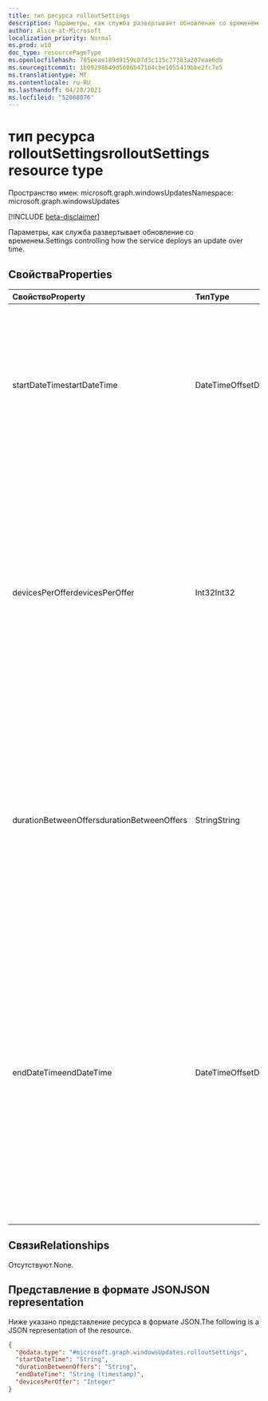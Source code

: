 ```yaml
---
title: тип ресурса rolloutSettings
description: Параметры, как служба развертывает обновление со временем.
author: Alice-at-Microsoft
localization_priority: Normal
ms.prod: w10
doc_type: resourcePageType
ms.openlocfilehash: 705eeae189d9159c07d3c115c77383a207eae6db
ms.sourcegitcommit: 1b09298649d5606b471b4cbe1055419bbe2fc7e5
ms.translationtype: MT
ms.contentlocale: ru-RU
ms.lasthandoff: 04/28/2021
ms.locfileid: "52068076"
---
```

# <a name="rolloutsettings-resource-type"></a><span data-ttu-id="3d3b5-103">тип ресурса rolloutSettings</span><span class="sxs-lookup"><span data-stu-id="3d3b5-103">rolloutSettings resource type</span></span>

<span data-ttu-id="3d3b5-104">Пространство имен: microsoft.graph.windowsUpdates</span><span class="sxs-lookup"><span data-stu-id="3d3b5-104">Namespace: microsoft.graph.windowsUpdates</span></span>

[!INCLUDE [beta-disclaimer](../../includes/beta-disclaimer.md)]

<span data-ttu-id="3d3b5-105">Параметры, как служба развертывает обновление со временем.</span><span class="sxs-lookup"><span data-stu-id="3d3b5-105">Settings controlling how the service deploys an update over time.</span></span>

## <a name="properties"></a><span data-ttu-id="3d3b5-106">Свойства</span><span class="sxs-lookup"><span data-stu-id="3d3b5-106">Properties</span></span>
|<span data-ttu-id="3d3b5-107">Свойство</span><span class="sxs-lookup"><span data-stu-id="3d3b5-107">Property</span></span>|<span data-ttu-id="3d3b5-108">Тип</span><span class="sxs-lookup"><span data-stu-id="3d3b5-108">Type</span></span>|<span data-ttu-id="3d3b5-109">Описание</span><span class="sxs-lookup"><span data-stu-id="3d3b5-109">Description</span></span>|
|:---|:---|:---|
|<span data-ttu-id="3d3b5-110">startDateTime</span><span class="sxs-lookup"><span data-stu-id="3d3b5-110">startDateTime</span></span>|<span data-ttu-id="3d3b5-111">DateTimeOffset</span><span class="sxs-lookup"><span data-stu-id="3d3b5-111">DateTimeOffset</span></span>|<span data-ttu-id="3d3b5-112">Дата, с которой устройства в развертывании начинают получать обновление.</span><span class="sxs-lookup"><span data-stu-id="3d3b5-112">Date on which devices in the deployment start receiving the update.</span></span> <span data-ttu-id="3d3b5-113">Если не установлено, развертывание начинается сразу после назначения устройств.</span><span class="sxs-lookup"><span data-stu-id="3d3b5-113">When not set, the deployment starts as soon as devices are assigned.</span></span>|
|<span data-ttu-id="3d3b5-114">devicesPerOffer</span><span class="sxs-lookup"><span data-stu-id="3d3b5-114">devicesPerOffer</span></span>|<span data-ttu-id="3d3b5-115">Int32</span><span class="sxs-lookup"><span data-stu-id="3d3b5-115">Int32</span></span>| <span data-ttu-id="3d3b5-116">Указывает количество устройств, предлагаемых одновременно.</span><span class="sxs-lookup"><span data-stu-id="3d3b5-116">Specifies the number of devices that are offered at the same time.</span></span> <span data-ttu-id="3d3b5-117">Не влияет при **наборе endDateTime.**</span><span class="sxs-lookup"><span data-stu-id="3d3b5-117">Has no effect when **endDateTime** is set.</span></span> <span data-ttu-id="3d3b5-118">Если **endDateTime и** **devicesPerOffer** не настроены, все устройства в развертывании одновременно предлагают контент.</span><span class="sxs-lookup"><span data-stu-id="3d3b5-118">When **endDateTime** and **devicesPerOffer** are both not set, all devices in the deployment are offered content at the same time.</span></span>|
|<span data-ttu-id="3d3b5-119">durationBetweenOffers</span><span class="sxs-lookup"><span data-stu-id="3d3b5-119">durationBetweenOffers</span></span>|<span data-ttu-id="3d3b5-120">String</span><span class="sxs-lookup"><span data-stu-id="3d3b5-120">String</span></span>|<span data-ttu-id="3d3b5-121">Указывает продолжительность между каждым набором устройств, которые предлагают обновление.</span><span class="sxs-lookup"><span data-stu-id="3d3b5-121">Specifies duration between each set of devices being offered the update.</span></span> <span data-ttu-id="3d3b5-122">Оказывает влияние при определении **endDateTime** или **devicesPerOffer.**</span><span class="sxs-lookup"><span data-stu-id="3d3b5-122">Has an effect when **endDateTime** or **devicesPerOffer** are defined.</span></span> <span data-ttu-id="3d3b5-123">Значение по умолчанию `P1D` (1 день).</span><span class="sxs-lookup"><span data-stu-id="3d3b5-123">Default value is `P1D` (1 day).</span></span>|
|<span data-ttu-id="3d3b5-124">endDateTime</span><span class="sxs-lookup"><span data-stu-id="3d3b5-124">endDateTime</span></span>|<span data-ttu-id="3d3b5-125">DateTimeOffset</span><span class="sxs-lookup"><span data-stu-id="3d3b5-125">DateTimeOffset</span></span>|<span data-ttu-id="3d3b5-126">Указывает дату, до которой всем устройствам в развертывании предлагается обновление.</span><span class="sxs-lookup"><span data-stu-id="3d3b5-126">Specifies the date before which all devices currently in the deployment are offered the update.</span></span> <span data-ttu-id="3d3b5-127">Устройства, добавленные после этой даты, предлагаются немедленно.</span><span class="sxs-lookup"><span data-stu-id="3d3b5-127">Devices added after this date are offered immediately.</span></span> <span data-ttu-id="3d3b5-128">Если **endDateTime и** **devicesPerOffer** не настроены, все устройства в развертывании одновременно предлагают контент.</span><span class="sxs-lookup"><span data-stu-id="3d3b5-128">When **endDateTime** and **devicesPerOffer** are both not set, all devices in the deployment are offered content at the same time.</span></span>|

## <a name="relationships"></a><span data-ttu-id="3d3b5-129">Связи</span><span class="sxs-lookup"><span data-stu-id="3d3b5-129">Relationships</span></span>
<span data-ttu-id="3d3b5-130">Отсутствуют.</span><span class="sxs-lookup"><span data-stu-id="3d3b5-130">None.</span></span>

## <a name="json-representation"></a><span data-ttu-id="3d3b5-131">Представление в формате JSON</span><span class="sxs-lookup"><span data-stu-id="3d3b5-131">JSON representation</span></span>
<span data-ttu-id="3d3b5-132">Ниже указано представление ресурса в формате JSON.</span><span class="sxs-lookup"><span data-stu-id="3d3b5-132">The following is a JSON representation of the resource.</span></span>
<!-- {
  "blockType": "resource",
  "@odata.type": "microsoft.graph.windowsUpdates.rolloutSettings"
}
-->
``` json
{
  "@odata.type": "#microsoft.graph.windowsUpdates.rolloutSettings",
  "startDateTime": "String",
  "durationBetweenOffers": "String",
  "endDateTime": "String (timestamp)",
  "devicesPerOffer": "Integer"
}
```

